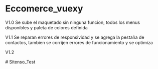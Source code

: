 ﻿# Eccomerce_vuexy

V1.0
  Se sube el maquetado sin ninguna funcion, todos los menus disponibles y paleta de colores definida
  
  
V1.1
  Se reparan errores de responsividad y se agrega la pestaña de contactos, tambien se corrijen errores de funcionamiento y se optimiza


V1.2
  
#   S i t e n s o _ T e s t  
 